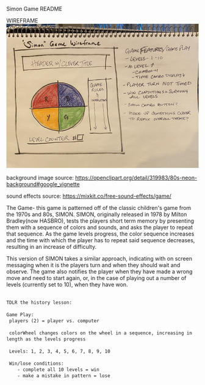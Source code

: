 Simon Game README

WIREFRAME
![simon game wireframe](images/simon-game-wireframe.jpg)

background image source: https://openclipart.org/detail/319983/80s-neon-background#google_vignette

sound effects source: https://mixkit.co/free-sound-effects/game/

The Game- this game is patterned off of the classic children's game from the 1970s and 80s, SIMON. SIMON, originally released in 1978 by Milton Bradley(now HASBRO), tests the players short term memory by presenting them with a sequence of colors and sounds, and asks the player to repeat that sequence. As the game levels progress, the color sequence increases and the time with which the player has to repeat said sequence decreases, resulting in an increase of difficulty.

This version of SIMON takes a similar approach, indicating with on screen messaging when it is the players turn and when they should wait and observe. The game also notifies the player when they have made a wrong move and need to start again, or, in the case of playing out a number of levels (currently set to 10), when they have won.
```

TDLR the history lesson:

Game Play:
 players (2) = player vs. computer

 colorWheel changes colors on the wheel in a sequence, increasing in length as the levels progress

 Levels: 1, 2, 3, 4, 5, 6, 7, 8, 9, 10

 Win/lose conditions:
    - complete all 10 levels = win
    - make a mistake in pattern = lose
